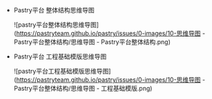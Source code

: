 - Pastry平台 整体结构思维导图

    ![pastry平台整体结构思维导图](https://pastryteam.github.io/pastry/issues/0-images/10-思维导图 - Pastry平台整体结构/思维导图 - Pastry平台整体结构.png)

- Pastry平台 工程基础模版思维导图

    ![pastry平台工程基础模版思维导图](https://pastryteam.github.io/pastry/issues/0-images/10-思维导图 - Pastry平台整体结构/思维导图 - 工程基础模版.png)
